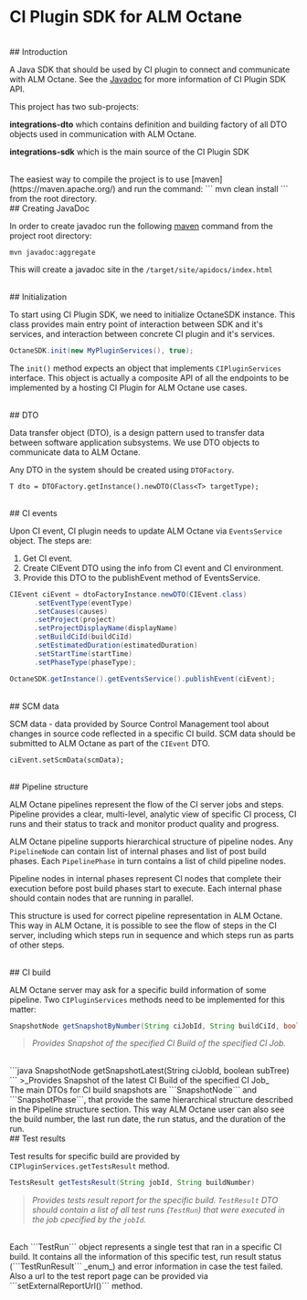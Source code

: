 # CI Plugin SDK for ALM Octane

<br>
## Introduction

A Java SDK that should be used by CI plugin to connect and communicate with ALM Octane. See the [Javadoc](./readme.md#creating-javadoc) for more information of CI Plugin SDK API.

This project has two sub-projects:

**integrations-dto** which contains definition and building factory of all DTO objects used in communication with ALM Octane.

**integrations-sdk** which is the main source of the CI Plugin SDK

<br>
The easiest way to compile the project is to use [maven](https://maven.apache.org/) and run the command:
```
mvn clean install
```
from the root directory.

<br>
## Creating JavaDoc

In order to create javadoc run the following [maven](https://maven.apache.org/) command from the project root directory:
```
mvn javadoc:aggregate
```
This will create a javadoc site in the ```/target/site/apidocs/index.html```

<br>
## Initialization

To start using CI Plugin SDK, we need to initialize OctaneSDK instance. This class provides main entry point of interaction between SDK and it&#39;s services, and interaction between concrete CI plugin and it&#39;s services.
```java
OctaneSDK.init(new MyPluginServices(), true);
```
The ```init()``` method expects an object that implements ```CIPluginServices``` interface. This object is actually a composite API of all the endpoints to be implemented by a hosting CI Plugin for ALM Octane use cases.

<br>
## DTO

Data transfer object (DTO), is a design pattern used to transfer data between software application subsystems. We use DTO objects to communicate data to ALM Octane.

Any DTO in the system should be created using ```DTOFactory```.
```
T dto = DTOFactory.getInstance().newDTO(Class<T> targetType);
```

<br>
## CI events

Upon CI event, CI plugin needs to update ALM Octane via ```EventsService``` object. The steps are:

1. Get CI event.
2. Create CIEvent DTO using the info from CI event and CI environment.
3. Provide this DTO to the publishEvent method of EventsService.

```java
CIEvent ciEvent = dtoFactoryInstance.newDTO(CIEvent.class)
      .setEventType(eventType)
      .setCauses(causes)
      .setProject(project)
      .setProjectDisplayName(displayName)
      .setBuildCiId(buildCiId)
      .setEstimatedDuration(estimatedDuration)
      .setStartTime(startTime)
      .setPhaseType(phaseType);

OctaneSDK.getInstance().getEventsService().publishEvent(ciEvent);
```

<br>
## SCM data

SCM data - data provided by Source Control Management tool about changes in source code reflected in a specific CI build. SCM data should be submitted to ALM Octane as part of the ```CIEvent``` DTO.
```
ciEvent.setScmData(scmData);
```

<br>
## Pipeline structure

ALM Octane pipelines represent the flow of the CI server jobs and steps. Pipeline provides a clear, multi-level, analytic view of specific CI process, CI runs and their status to track and monitor product quality and progress.

ALM Octane pipeline supports hierarchical structure of pipeline nodes. Any ```PipelineNode``` can contain list of internal phases and list of post build phases. Each ```PipelinePhase``` in turn contains a list of child pipeline nodes.

Pipeline nodes in internal phases represent CI nodes that complete their execution before post build phases start to execute. Each internal phase should contain nodes that are running in parallel.

This structure is used for correct pipeline representation in ALM Octane. This way in ALM Octane, it is possible to see the flow of steps in the CI server, including which steps run in sequence and which steps run as parts of other steps.

<br>
## CI build

ALM Octane server may ask for a specific build information of some pipeline. Two ```CIPluginServices``` methods need to be implemented for this matter:

```java
SnapshotNode getSnapshotByNumber(String ciJobId, String buildCiId, boolean subTree)
```
>_Provides Snapshot of the specified CI Build of the specified CI Job._

<br>
```java
SnapshotNode getSnapshotLatest(String ciJobId, boolean subTree)
```
>_Provides Snapshot of the latest CI Build of the specified CI Job_

<br>
The main DTOs for CI build snapshots are ```SnapshotNode``` and ```SnapshotPhase```, that provide the same hierarchical structure described in the Pipeline structure section. This way ALM Octane user can also see the build number, the last run date, the run status, and the duration of the run.

<br>
## Test results

Test results for specific build are provided by ```CIPluginServices.getTestsResult``` method.

```java
TestsResult getTestsResult(String jobId, String buildNumber)
```
>_Provides tests result report for the specific build. ```TestResult``` DTO should contain a list of all test runs (```TestRun```) that were executed in the job cpecified by the ```jobId```._

<br>
Each ```TestRun``` object represents a single test that ran in a specific CI build. It contains all the information of this specific test, run result status (```TestRunResult``` _enum_) and error information in case the test failed. Also a url to the test report page can be provided via ```setExternalReportUrl()``` method.
